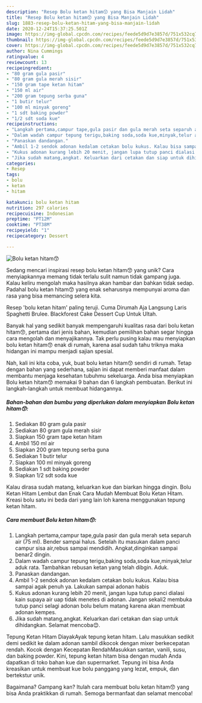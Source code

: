 ```yaml
---
description: "Resep Bolu ketan hitam😙 yang Bisa Manjain Lidah"
title: "Resep Bolu ketan hitam😙 yang Bisa Manjain Lidah"
slug: 1883-resep-bolu-ketan-hitam-yang-bisa-manjain-lidah
date: 2020-12-24T15:37:25.501Z
image: https://img-global.cpcdn.com/recipes/feede5d9d7e3857d/751x532cq70/bolu-ketan-hitam😙-foto-resep-utama.jpg
thumbnail: https://img-global.cpcdn.com/recipes/feede5d9d7e3857d/751x532cq70/bolu-ketan-hitam😙-foto-resep-utama.jpg
cover: https://img-global.cpcdn.com/recipes/feede5d9d7e3857d/751x532cq70/bolu-ketan-hitam😙-foto-resep-utama.jpg
author: Nina Cummings
ratingvalue: 4
reviewcount: 13
recipeingredient:
- "80 gram gula pasir"
- "80 gram gula merah sisir"
- "150 gram tape ketan hitam"
- "150 ml air"
- "200 gram tepung serba guna"
- "1 butir telur"
- "100 ml minyak goreng"
- "1 sdt baking powder"
- "1/2 sdt soda kue"
recipeinstructions:
- "Langkah pertama,campur tape,gula pasir dan gula merah seta separuh air (75 ml). Bender sampai halus. Setelah itu masukan dalam panci campur sisa air,rebus sampai mendidih. Angkat,dinginkan sampai benar2 dingin."
- "Dalam wadah campur tepung terigu,baking soda,soda kue,minyak,telur aduk rata. Tambahkan rebusan ketan yang telah dibgin. Aduk."
- "Panaskan dandangan."
- "Ambil 1-2 sendok adonan kedalam cetakan bolu kukus. Kalau bisa sampai agak penuh ya. Lakukan sampai adonan habis"
- "Kukus adonan kurang lebih 20 menit, jangan lupa tutup panci dialasi kain supaya air uap tidak menetes di adonan. Jangan sekali2 membuka tutup panci selagi adonan bolu belum matang karena akan membuat adonan kempes."
- "Jika sudah matang,angkat. Keluarkan dari cetakan dan siap untuk dihidangkan. Selamat mencoba😊."
categories:
- Resep
tags:
- bolu
- ketan
- hitam

katakunci: bolu ketan hitam 
nutrition: 297 calories
recipecuisine: Indonesian
preptime: "PT12M"
cooktime: "PT38M"
recipeyield: "1"
recipecategory: Dessert

---
```



![Bolu ketan hitam😙](https://img-global.cpcdn.com/recipes/feede5d9d7e3857d/751x532cq70/bolu-ketan-hitam😙-foto-resep-utama.jpg)

Sedang mencari inspirasi resep bolu ketan hitam😙 yang unik? Cara menyiapkannya memang tidak terlalu sulit namun tidak gampang juga. Kalau keliru mengolah maka hasilnya akan hambar dan bahkan tidak sedap. Padahal bolu ketan hitam😙 yang enak seharusnya mempunyai aroma dan rasa yang bisa memancing selera kita.

Resep &#39;bolu ketan hitam&#39; paling teruji. Cuma Dirumah Aja Langsung Laris Spaghetti Brulee. Blackforest Cake Dessert Cup Untuk Ultah.

Banyak hal yang sedikit banyak mempengaruhi kualitas rasa dari bolu ketan hitam😙, pertama dari jenis bahan, kemudian pemilihan bahan segar hingga cara mengolah dan menyajikannya. Tak perlu pusing kalau mau menyiapkan bolu ketan hitam😙 enak di rumah, karena asal sudah tahu triknya maka hidangan ini mampu menjadi sajian spesial.


Nah, kali ini kita coba, yuk, buat bolu ketan hitam😙 sendiri di rumah. Tetap dengan bahan yang sederhana, sajian ini dapat memberi manfaat dalam membantu menjaga kesehatan tubuhmu sekeluarga. Anda bisa menyiapkan Bolu ketan hitam😙 memakai 9 bahan dan 6 langkah pembuatan. Berikut ini langkah-langkah untuk membuat hidangannya.

<!--inarticleads1-->

##### Bahan-bahan dan bumbu yang diperlukan dalam menyiapkan Bolu ketan hitam😙:

1. Sediakan 80 gram gula pasir
1. Sediakan 80 gram gula merah sisir
1. Siapkan 150 gram tape ketan hitam
1. Ambil 150 ml air
1. Siapkan 200 gram tepung serba guna
1. Sediakan 1 butir telur
1. Siapkan 100 ml minyak goreng
1. Sediakan 1 sdt baking powder
1. Siapkan 1/2 sdt soda kue


Kalau dirasa sudah matang, keluarkan kue dan biarkan hingga dingin. Bolu Ketan Hitam Lembut dan Enak Cara Mudah Membuat Bolu Ketan Hitam. Kreasi bolu satu ini beda dari yang lain loh karena menggunakan tepung ketan hitam. 

<!--inarticleads2-->

##### Cara membuat Bolu ketan hitam😙:

1. Langkah pertama,campur tape,gula pasir dan gula merah seta separuh air (75 ml). Bender sampai halus. Setelah itu masukan dalam panci campur sisa air,rebus sampai mendidih. Angkat,dinginkan sampai benar2 dingin.
1. Dalam wadah campur tepung terigu,baking soda,soda kue,minyak,telur aduk rata. Tambahkan rebusan ketan yang telah dibgin. Aduk.
1. Panaskan dandangan.
1. Ambil 1-2 sendok adonan kedalam cetakan bolu kukus. Kalau bisa sampai agak penuh ya. Lakukan sampai adonan habis
1. Kukus adonan kurang lebih 20 menit, jangan lupa tutup panci dialasi kain supaya air uap tidak menetes di adonan. Jangan sekali2 membuka tutup panci selagi adonan bolu belum matang karena akan membuat adonan kempes.
1. Jika sudah matang,angkat. Keluarkan dari cetakan dan siap untuk dihidangkan. Selamat mencoba😊.


Tepung Ketan Hitam DiayakAyak tepung ketan hitam. Lalu masukkan sedikit demi sedikit ke dalam adonan sambil dikocok dengan mixer berkecepatan rendah. Kocok dengan Kecepatan RendahMasukkan santan, vanili, susu, dan baking powder. Kini, tepung ketan hitam bisa dengan mudah Anda dapatkan di toko bahan kue dan supermarket. Tepung ini bisa Anda kreasikan untuk membuat kue bolu panggang yang lezat, empuk, dan bertekstur unik. 

Bagaimana? Gampang kan? Itulah cara membuat bolu ketan hitam😙 yang bisa Anda praktikkan di rumah. Semoga bermanfaat dan selamat mencoba!
